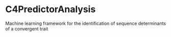 # C4PredictorAnalysis
Machine learning framework for the identification of sequence determinants of a convergent trait
